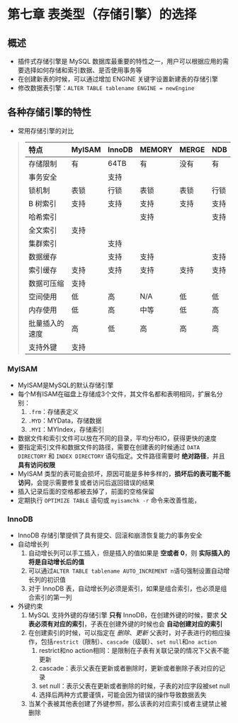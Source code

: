 # 第七章 表类型（存储引擎）的选择

## 概述

+ 插件式存储引擎是 MySQL 数据库最重要的特性之一，用户可以根据应用的需要选择如何存储和索引数据、是否使用事务等
+ 在创建新表的时候，可以通过增加 ENGINE 关键字设置新建表的存储引擎
+ 修改数据表引擎：`ALTER TABLE tablename ENGINE = newEngine`

## 各种存储引擎的特性

+ 常用存储引擎的对比

>特点|MyISAM|InnoDB|MEMORY|MERGE|NDB
>|:--|:-----|:----|:-----|:----|:--|
>存储限制|有|64TB|有|没有|有
>事务安全||支持
>锁机制|表锁|行锁|表锁|表锁|行锁
>B 树索引|支持|支持|支持|支持|支持
>哈希索引|||支持||支持
>全文索引|支持
>集群索引||支持
>数据缓存||支持|支持||支持
>索引缓存|支持|支持|支持|支持|支持
>数据可压缩|支持
>空间使用|低|高|N/A|低|低
>内存使用|低|高|中等|低|高
>批量插入的速度|高|低|高|高|高
>支持外键|支持

### MyISAM

+ MyISAM是MySQL的默认存储引擎
+ 每个M有ISAM在磁盘上存储成3个文件，其文件名都和表明相同，扩展名分别：
    1. `.frm`：存储表定义
    2. `.MYD`：MYData，存储数据
    3. `.MYI`：MYIndex，存储索引
+ 数据文件和索引文件可以放在不同的目录，平均分布IO，获得更快的速度
+ 要指定索引文件和数据文件的路径，需要在创建表的时候通过 `DATA DIRECTORY` 和 `INDEX DIRECTORY` 语句指定。文件路径需要时 **绝对路径**，并且 **具有访问权限**
+ MyISAM 类型的表可能会损坏，原因可能是多种多样的，**损坏后的表可能不能访问**，会提示需要修复或者访问后返回错误的结果
+ 插入记录后面的空格都被去掉了，前面的空格保留
+ 定期执行 `OPTIMIZE TABLE` 语句或 `myisamchk -r` 命令来改善性能，

### InnoDB

+ InnoDB 存储引擎提供了具有提交、回滚和崩溃恢复能力的事务安全
+ 自动增长列
    1. 自动增长列可以手工插入，但是插入的值如果是 **空或者 0**，则 **实际插入的将是自动增长后的值**
    2. 可以通过`ALTER TABLE tablename AUTO_INCREMENT n`语句强制设置自动增长列的初识值
    3. 对于 InnoDB 表，自动增长列必须是索引，如果是组合索引，也必须是组合索引的第一列
+ 外键约束
    1. MySQL 支持外键的存储引擎 **只有** InnoDB，在创建外键的时候，要求 **父表必须有对应的索引**，子表在创建外键的时候也会 **自动创建对应的索引**
    2. 在创建索引的时候，可以指定在 *删除*、*更新* 父表时，对子表进行的相应操作，包括`restrict`（限制）、`cascade`（级联）、`set null`和`no action`
        1. restrict和no action相同：是限制在子表有关联记录的情况下父表不能更新
        2. cascade：表示父表在更新或者删除时，更新或者删除子表对应的记录
        3. set null：表示父表在更新或者删除的时候，子表的对应字段被set null
        4. 选择后两种方式要谨慎，可能会因为错误的操作导致数据丢失
    3. 当某个表被其他表创建了外键参照，那么该表的对应索引或者主键禁止被删除
